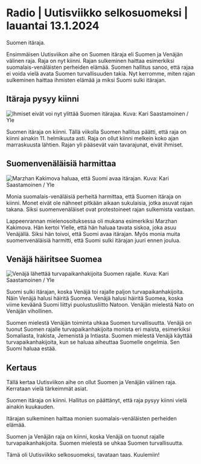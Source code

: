 # Radio \| Uutisviikko selkosuomeksi \| lauantai 13.1.2024

Suomen itäraja.

Ensimmäisen Uutisviikon aihe on Suomen itäraja eli Suomen ja Venäjän välinen raja. Raja on nyt kiinni. Rajan sulkeminen haittaa esimerkiksi suomalais-venäläisten perheiden elämää. Suomen hallitus sanoo, että rajaa ei voida vielä avata Suomen turvallisuuden takia. Nyt kerromme, miten rajan sulkeminen haittaa ihmisten elämää ja miksi Suomi sulki itärajan.

## Itäraja pysyy kiinni

![Ihmiset eivät voi nyt ylittää Suomen itärajaa. Kuva: Kari Saastamoinen / Yle](https://images.cdn.yle.fi/image/upload/c_crop,h_2908,w_5178,x_0,y_0/ar_1.7777777777777777,c_fill,g_faces,h_675,w_1200/dpr_1.0/q_auto:eco/f_auto/fl_lossy/v1702400223/39-121455065788e90b80db)

Suomen itäraja on kiinni. Tällä viikolla Suomen hallitus päätti, että raja on kiinni ainakin 11. helmikuuta asti. Raja on ollut kiinni melkein koko ajan marraskuusta lähtien. Rajan yli pääsevät vain tavarajunat, eivät ihmiset.

## Suomenvenäläisiä harmittaa

![Marzhan Kakimova haluaa, että Suomi avaa itärajan. Kuva: Kari Saastamoinen / Yle](https://images.cdn.yle.fi/image/upload/c_crop,h_3078,w_5472,x_0,y_54/ar_1.7777777777777777,c_fill,g_faces,h_675,w_1200/dpr_1.0/q_auto:eco/f_auto/fl_lossy/v1702898611/39-1216779657ee4e7b202e)

Monia suomalais-venäläisiä perheitä harmittaa, että Suomen itäraja on kiinni. Monet eivät ole nähneet pitkään aikaan sukulaisia, jotka asuvat rajan takana. Siksi suomenvenäläiset ovat protestoineet rajan sulkemista vastaan.

Lappeenrannan mielenosoituksessa oli mukana esimerkiksi Marzhan Kakimova. Hän kertoi Ylelle, että hän haluaa tavata siskoa, joka asuu Venäjällä. Siksi hän toivoi, että Suomi avaa itärajan. Myös monia muita suomenvenäläisiä harmitti, että Suomi sulki itärajan juuri ennen joulua.

## Venäjä häiritsee Suomea

![Venäjä lähettää turvapaikanhakijoita Suomen rajalle. Kuva: Kari Saastamoinen / Yle](https://images.cdn.yle.fi/image/upload/c_crop,h_1014,w_1798,x_0,y_0/ar_1.7777777777777777,c_fill,g_faces,h_675,w_1200/dpr_1.0/q_auto:eco/f_auto/fl_lossy/v1702637327/39-1216250657c2ecc76b64)

Suomi sulki itärajan, koska Venäjä toi rajalle paljon turvapaikanhakijoita. Näin Venäjä halusi häiritä Suomea. Venäjä halusi häiritä Suomea, koska viime keväänä Suomi liittyi puolustusliitto Natoon. Venäjän mielestä Nato on Venäjän vihollinen.

Suomen mielestä Venäjän toiminta uhkaa Suomen turvallisuutta. Venäjä on tuonut Suomen rajalle turvapaikanhakijoita monista eri maista, esimerkiksi Somaliasta, Irakista, Jemenistä ja Intiasta. Suomen mielestä Venäjä käyttää turvapaikanhakijoita, kun se haluaa aiheuttaa Suomelle ongelmia. Sen Suomi haluaa estää.

## Kertaus

Tällä kertaa Uutisviikon aihe on ollut Suomen ja Venäjän välinen raja. Kerrataan vielä tärkeimmät asiat.

Suomen itäraja on kiinni. Hallitus on päättänyt, että raja pysyy kiinni vielä ainakin kuukauden.

Itärajan sulkeminen haittaa monien suomalais-venäläisten perheiden elämää.

Suomen ja Venäjän raja on kiinni, koska Venäjä on tuonut rajalle turvapaikanhakijoita. Suomen mielestä se uhkaa Suomen turvallisuutta.

Tämä oli Uutisviikko selkosuomeksi, tavataan taas. Kuulemiin!

